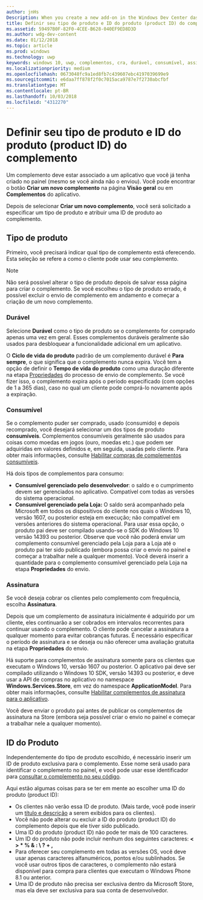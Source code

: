```yaml
---
author: jnHs
Description: When you create a new add-on in the Windows Dev Center dashboard, you need to specify a product type and assign it a product ID.
title: Definir seu tipo de produto e ID do produto (product ID) do complemento
ms.assetid: 59497B0F-82F0-4CEE-B628-040EF9ED8D3D
ms.author: wdg-dev-content
ms.date: 01/12/2018
ms.topic: article
ms.prod: windows
ms.technology: uwp
keywords: windows 10, uwp, complementos, cra, durável, consumível, assinatura, tipo de produto, id do produto, compra realizada em aplicativo, produto no aplicativo
ms.localizationpriority: medium
ms.openlocfilehash: 0673048fc9a1ed8fb7c439607ebc4197039699e9
ms.sourcegitcommit: e6daa7ff878f2f0c7015aca9787e7f2730abcfbf
ms.translationtype: MT
ms.contentlocale: pt-BR
ms.lasthandoff: 10/03/2018
ms.locfileid: "4312270"
---
```

# <a name="set-your-add-on-product-type-and-product-id"></a>Definir seu tipo de produto e ID do produto (product ID) do complemento

Um complemento deve estar associado a um aplicativo que você já tenha criado no painel (mesmo se você ainda não o enviou). Você pode encontrar o botão **Criar um novo complemento** na página **Visão geral** ou em **Complementos** do aplicativo.

Depois de selecionar **Criar um novo complemento**, você será solicitado a especificar um tipo de produto e atribuir uma ID de produto ao complemento.

## <a name="product-type"></a>Tipo de produto

Primeiro, você precisará indicar qual tipo de complemento está oferecendo. Esta seleção se refere a como o cliente pode usar seu complemento.

> [!NOTE]
> Não será possível alterar o tipo de produto depois de salvar essa página para criar o complemento. Se você escolheu o tipo de produto errado, é possível excluir o envio de complemento em andamento e começar a criação de um novo complemento.

<span id="durable" />

### <a name="durable"></a>Durável

Selecione **Durável** como o tipo de produto se o complemento for comprado apenas uma vez em geral. Esses complementos duráveis geralmente são usados para desbloquear a funcionalidade adicional em um aplicativo.

O **Ciclo de vida do produto** padrão de um complemento durável é **Para sempre**, o que significa que o complemento nunca expira. Você tem a opção de definir o **Tempo de vida do produto** como uma duração diferente na etapa [Propriedades](enter-add-on-properties.md) do processo de envio de complemento. Se você fizer isso, o complemento expira após o período especificado (com opções de 1 a 365 dias), caso no qual um cliente pode comprá-lo novamente após a expiração.

<span id="consumable" />

### <a name="consumable"></a>Consumível

Se o complemento puder ser comprado, usado (consumido) e depois recomprado, você desejará selecionar um dos tipos de produto **consumíveis**. Complementos consumíveis geralmente são usados para coisas como moedas em jogos (ouro, moedas etc.) que podem ser adquiridas em valores definidos e, em seguida, usadas pelo cliente. Para obter mais informações, consulte [Habilitar compras de complementos consumíveis](../monetize/enable-consumable-add-on-purchases.md).

Há dois tipos de complementos para consumo:
- **Consumível gerenciado pelo desenvolvedor**: o saldo e o cumprimento devem ser gerenciados no aplicativo. Compatível com todas as versões do sistema operacional.
- **Consumível gerenciado pela Loja:** O saldo será acompanhado pela Microsoft em todos os dispositivos do cliente nos quais o Windows 10, versão 1607, ou posterior esteja em execução; não compatível em versões anteriores do sistema operacional. Para usar essa opção, o produto pai deve ser compilado usando-se o SDK do Windows 10 versão 14393 ou posterior. Observe que você não poderá enviar um complemento consumível gerenciado pela Loja para a Loja até o produto pai ter sido publicado (embora possa criar o envio no painel e começar a trabalhar nele a qualquer momento). Você deverá inserir a quantidade para o complemento consumível gerenciado pela Loja na etapa **Propriedades** do envio.

<span id="subscription" />

### <a name="subscription"></a>Assinatura

Se você deseja cobrar os clientes pelo complemento com frequência, escolha **Assinatura**.

Depois que um complemento de assinatura inicialmente é adquirido por um cliente, eles continuarão a ser cobrados em intervalos recorrentes para continuar usando o complemento. O cliente pode cancelar a assinatura a qualquer momento para evitar cobranças futuras. É necessário especificar o período de assinatura e se deseja ou não oferecer uma avaliação gratuita na etapa **Propriedades** do envio.

Há suporte para complementos de assinatura somente para os clientes que executam o Windows 10, versão 1607 ou posterior. O aplicativo pai deve ser compilado utilizando o Windows 10 SDK, versão 14393 ou posterior, e deve usar a API de compras no aplicativo no namespace **Windows.Services.Store**, em vez do namespace **ApplicationModel**. Para obter mais informações, consulte [Habilitar complementos de assinatura para o aplicativo](../monetize/enable-subscription-add-ons-for-your-app.md).

Você deve enviar o produto pai antes de publicar os complementos de assinatura na Store (embora seja possível criar o envio no painel e começar a trabalhar nele a qualquer momento).

## <a name="product-id"></a>ID do Produto

Independentemente do tipo de produto escolhido, é necessário inserir um ID de produto exclusiva para o complemento. Esse nome será usado para identificar o complemento no painel, e você pode usar esse identificador para [consultar o complemento no seu código](../monetize/in-app-purchases-and-trials.md#how-to-use-product-ids-for-add-ons-in-your-code).

Aqui estão algumas coisas para se ter em mente ao escolher uma ID do produto (product ID):

-   Os clientes não verão essa ID de produto. (Mais tarde, você pode inserir um [título e descrição](create-add-on-descriptions.md) a serem exibidos para os clientes).
-   Você não pode alterar ou excluir a ID do produto (product ID) do complemento depois que ele tiver sido publicado.
-   Uma ID do produto (product ID) não pode ter mais de 100 caracteres.
-   Um ID do produto não pode incluir nenhum dos seguintes caracteres: **&lt; &gt; \* % & : \\ ? + ,**
-   Para oferecer seu complemento em todas as versões OS, você deve usar apenas caracteres alfanuméricos, pontos e/ou sublinhados. Se você usar outros tipos de caracteres, o complemento não estará disponível para compra para clientes que executam o Windows Phone 8.1 ou anterior.
-   Uma ID de produto não precisa ser exclusiva dentro da Microsoft Store, mas ela deve ser exclusiva para sua conta de desenvolvedor.
 
